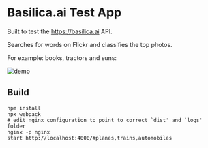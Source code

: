 # Basilica.ai Test App

Built to test the https://basilica.ai API.

Searches for words on Flickr and classifies the top photos.

For example: books, tractors and suns:

![demo](demo.gif)

## Build

```
npm install
npx webpack
# edit nginx configuration to point to correct `dist' and `logs' folder
nginx -p nginx
start http://localhost:4000/#planes,trains,automobiles
```
